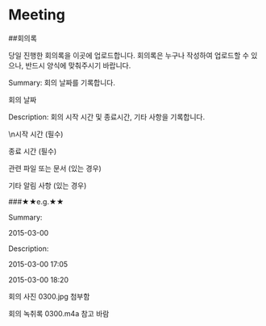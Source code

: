 # Meeting
##회의록

당일 진행한 회의록을 이곳에 업로드합니다.
회의록은 누구나 작성하여 업로드할 수 있으나, 반드시 양식에 맞춰주시기 바랍니다.

Summary: 회의 날짜를 기록합니다.

회의 날짜


Description: 회의 시작 시간 및 종료시간, 기타 사항을 기록합니다.

\n시작 시간 (필수)

종료 시간 (필수)

관련 파일 또는 문서 (있는 경우)

기타 알림 사항 (있는 경우)




###★★e.g.★★

Summary:

2015-03-00


Description:

2015-03-00 17:05

2015-03-00 18:20

회의 사진 0300.jpg 첨부함

회의 녹취록 0300.m4a 참고 바람
